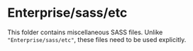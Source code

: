# Enterprise/sass/etc

This folder contains miscellaneous SASS files. Unlike `"Enterprise/sass/etc"`, these files
need to be used explicitly.
